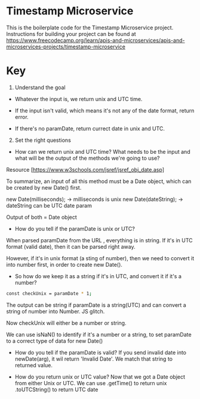 # Timestamp Microservice

This is the boilerplate code for the Timestamp Microservice project. Instructions for building your project can be found at https://www.freecodecamp.org/learn/apis-and-microservices/apis-and-microservices-projects/timestamp-microservice


# Key 
1. Understand the goal
  - Whatever the input is, we return unix and UTC time.

  - If the input isn't valid, which means it's not any of the date format, return error.

  - If there's no paramDate, return currect date in unix and UTC.

2. Set the right questions

  - How can we return unix and UTC time? What needs to be the input and what will be the output of the methods we're going to use?

  Resource
  [https://www.w3schools.com/jsref/jsref_obj_date.asp]

  To summarize, an input of all this method must be a Date object, which can be created by new Date() first. 

  new Date(milliseconds); -> milliseconds is unix
  new Date(dateString); -> dateString can be UTC date param

  Output of both = Date object


  - How do you tell if the paramDate is unix or UTC?

  When parsed paramDate from the URL , everything is in string. 
  If it's in UTC format (valid date), then it can be parsed right away. 

  However, if it's in unix format (a sting of number), then we need to convert it into number first, in order to create new Date().

  - So how do we keep it as a string if it's in UTC, and convert it if it's a number? 
  
  ```sh
  const checkUnix = paramDate * 1;
  ```
  The output can be string if paramDate is a string(UTC) and can convert a string of number into Number. JS glitch.

  Now checkUnix will either be a number or string. 
  
  We can use isNaN() to identify if it's a number or a string, to set paramDate to a correct type of data for new Date()

  - How do you tell if the paramDate is valid?
  If you send invalid date into newDate(arg), it wil return 'Invalid Date'.
  We match that string to returned value. 

  - How do you return unix or UTC value?
  Now that we got a Date object from either Unix or UTC. We can use 
  .getTime() to return unix
  .toUTCString() to return UTC date






